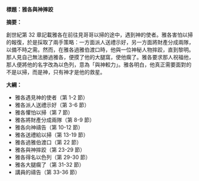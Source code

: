 **標題：雅各與神摔跤**

**摘要：**

創世紀第 32 章記載雅各在前往見哥哥以掃的途中，遇到神的使者。雅各害怕以掃的報復，於是採取了兩手策略：一方面派人送禮示好，另一方面將財產分成兩隊，以備不時之需。然而，在雅各過雅伯渡口時，他與一位神秘人物摔跤，直到黎明。那人見自己無法勝過雅各，便摸了他的大腿窩，使他瘸了。雅各要求那人祝福他，那人便將他的名字改為以色列，意為「與神較力」。雅各明白，他真正需要面對的不是以掃，而是神，只有神才是他的救星。

**大綱：**

* 雅各遇見神的使者（第 1-2 節）
* 雅各派人送禮示好（第 3-6 節）
* 雅各懼怕以掃（第 7 節）
* 雅各將財產分成兩隊（第 8-9 節）
* 雅各向神禱告（第 10-12 節）
* 雅各送禮給以掃（第 13-19 節）
* 雅各過雅伯渡口（第 22 節）
* 雅各與神摔跤（第 23-29 節）
* 雅各得名以色列（第 29-30 節）
* 雅各大腿瘸了（第 31-32 節）
* 講員的禱告（第 33-36 節）